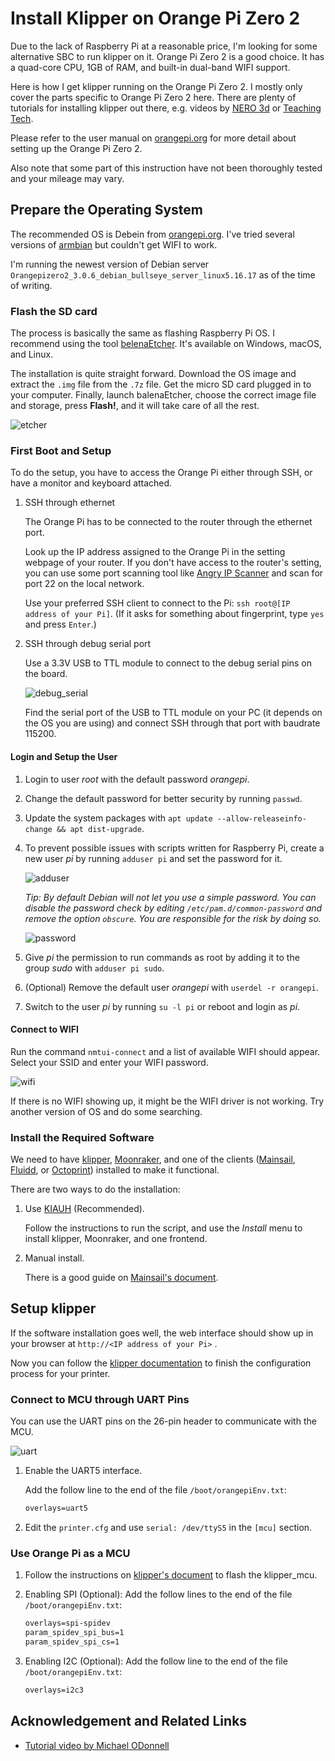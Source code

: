 # Install Klipper on Orange Pi Zero 2

Due to the lack of Raspberry Pi at a reasonable price, I'm looking for some alternative SBC to run klipper on it.
Orange Pi Zero 2 is a good choice. It has a quad-core CPU, 1GB of RAM, and built-in dual-band WIFI support.

Here is how I get klipper running on the Orange Pi Zero 2. I mostly only cover the parts specific to Orange Pi Zero 2 here. There are plenty of tutorials for installing klipper out there, e.g. videos by [NERO 3d](https://www.youtube.com/playlist?list=PL7zrGeKp_8CRmVTuBaUQcHKlS9bJRU6vT) or [Teaching Tech](https://www.youtube.com/playlist?list=PLGqRUdq5ULsPpXumOwd87C-8LI_WXLz0n).

Please refer to the user manual on [orangepi.org](http://www.orangepi.org/html/hardWare/computerAndMicrocontrollers/service-and-support/Orange-Pi-Zero-2.html) for more detail about setting up the Orange Pi Zero 2.

Also note that some part of this instruction have not been thoroughly tested and your mileage may vary.

## Prepare the Operating System

The recommended OS is Debein from [orangepi.org](http://www.orangepi.org/html/hardWare/computerAndMicrocontrollers/service-and-support/Orange-Pi-Zero-2.html).
I've tried several versions of [armbian](https://www.armbian.com/orange-pi-zero-2/) but couldn't get WIFI to work.

I'm running the newest version of Debian server `Orangepizero2_3.0.6_debian_bullseye_server_linux5.16.17` as of the time of writing.

### Flash the SD card

The process is basically the same as flashing Raspberry Pi OS. I recommend using the tool [belenaEtcher](https://www.balena.io/etcher/). It's available on Windows, macOS, and Linux.

The installation is quite straight forward. Download the OS image and extract the `.img` file from the `.7z` file. Get the micro SD card plugged in to your computer.
Finally, launch balenaEtcher, choose the correct image file and storage, press **Flash!**, and it will take care of all the rest.

![etcher](imgs/etcher.png)

### First Boot and Setup

To do the setup, you have to access the Orange Pi either through SSH, or have a monitor and keyboard attached.

1. SSH through ethernet

   The Orange Pi has to be connected to the router through the ethernet port.

   Look up the IP address assigned to the Orange Pi in the setting webpage of your router.
   If you don't have access to the router's setting, you can use some port scanning tool like [Angry IP Scanner](https://angryip.org/) and scan for port 22 on the local network.

   Use your preferred SSH client to connect to the Pi: `ssh root@[IP address of your Pi]`.
   (If it asks for something about fingerprint, type `yes` and press `Enter`.)

2. SSH through debug serial port

   Use a 3.3V USB to TTL module to connect to the debug serial pins on the board.

   ![debug_serial](imgs/debug_serial.png)

   Find the serial port of the USB to TTL module on your PC (it depends on the OS you are using) and connect SSH through that port with baudrate 115200.

#### Login and Setup the User

1. Login to user *root* with the default password *orangepi*.

2. Change the default password for better security by running `passwd`.

3. Update the system packages with `apt update --allow-releaseinfo-change && apt dist-upgrade`.

4. To prevent possible issues with scripts written for Raspberry Pi, create a new user *pi* by running `adduser pi` and set the password for it.

   ![adduser](./imgs/adduser.png)

   *Tip: By default Debian will not let you use a simple password. You can disable the password check by editing `/etc/pam.d/common-password` and remove the option `obscure`. You are responsible for the risk by doing so.*

   ![password](./imgs/password.png)

5. Give *pi* the permission to run commands as root by adding it to the group *sudo* with `adduser pi sudo`.

6. (Optional) Remove the default user *orangepi* with `userdel -r orangepi`.

7. Switch to the user *pi* by running `su -l pi` or reboot and login as *pi*.

#### Connect to WIFI

Run the command `nmtui-connect` and a list of available WIFI should appear.
Select your SSID and enter your WIFI password.

![wifi](./imgs/wifi.png)

If there is no WIFI showing up, it might be the WIFI driver is not working. Try another version of OS and do some searching.

### Install the Required Software

We need to have [klipper](https://www.klipper3d.org/), [Moonraker](https://moonraker.readthedocs.io/en/latest/), and one of the clients ([Mainsail](https://docs.mainsail.xyz/), [Fluidd](https://docs.fluidd.xyz/), or [Octoprint](https://octoprint.org/)) installed to make it functional.

There are two ways to do the installation:

1. Use [KIAUH](https://github.com/th33xitus/kiauh) (Recommended).

   Follow the instructions to run the script, and use the *Install* menu to install klipper, Moonraker, and one frontend.

2. Manual install.

   There is a good guide on [Mainsail's document](https://docs.mainsail.xyz/setup/manual-setup).

## Setup klipper

If the software installation goes well, the web interface should show up in your browser at `http://<IP address of your Pi>` .

Now you can follow the [klipper documentation](https://www.klipper3d.org/Installation.html) to finish the configuration process for your printer.

### Connect to MCU through UART Pins

You can use the UART pins on the 26-pin header to communicate with the MCU.

![uart](imgs/uart.png)

1. Enable the UART5 interface.

    Add the follow line to the end of the file `/boot/orangepiEnv.txt`:

    ```txt
    overlays=uart5
    ```

2. Edit the `printer.cfg` and use `serial: /dev/ttyS5` in the `[mcu]` section.


### Use Orange Pi as a MCU

1. Follow the instructions on [klipper's document](https://www.klipper3d.org/RPi_microcontroller.html) to flash the klipper_mcu.

2. Enabling SPI (Optional):
   Add the follow lines to the end of the file `/boot/orangepiEnv.txt`:

   ```txt
   overlays=spi-spidev
   param_spidev_spi_bus=1
   param_spidev_spi_cs=1
   ```

3. Enabling I2C (Optional):
   Add the follow line to the end of the file `/boot/orangepiEnv.txt`:

   ```txt
   overlays=i2c3
   ```

## Acknowledgement and Related Links

- [Tutorial video by Michael ODonnell](https://www.youtube.com/watch?v=gle8Z2rA2ZA)
